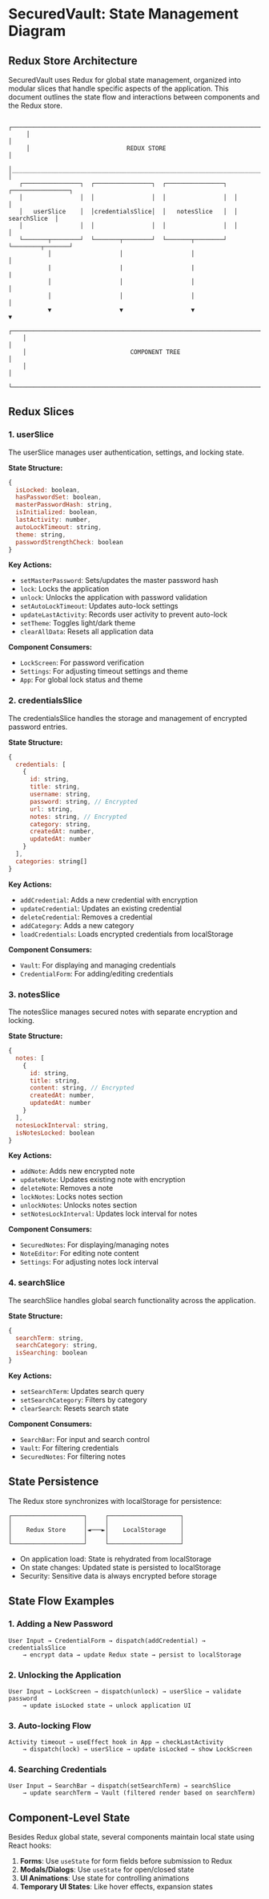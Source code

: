 # SecuredVault: State Management Diagram

## Redux Store Architecture

SecuredVault uses Redux for global state management, organized into modular slices that handle specific aspects of the application. This document outlines the state flow and interactions between components and the Redux store.

```
     ┌────────────────────────────────────────────────────────────────────────┐
     │                                                                        │
     │                           REDUX STORE                                  │
     │________________________________________________________________________|                                                                        │
   ┌────────────────┐  ┌────────────────┐  ┌────────────────┐  ┌────────────────┐
   │                │  │                │  │                │  │                │
   │   userSlice    │  │credentialsSlice│  │   notesSlice   │  │   searchSlice  │
   │                │  │                │  │                │  │                │
   └───────┬────────┘  └───────┬────────┘  └───────┬────────┘  └────────┬───────┘
           │                   │                   │                    │        
           |                   |                   |                    |
           │                   │                   │                    │
           │                   │                   │                    │
           ▼                   ▼                   ▼                    ▼
    ┌─────────────────────────────────────────────────────────────────────────────┐
    │                                                                             │
    │                             COMPONENT TREE                                  │
    │                                                                             │
    └─────────────────────────────────────────────────────────────────────────────┘
```

## Redux Slices

### 1. **userSlice**

The userSlice manages user authentication, settings, and locking state.

**State Structure:**
```javascript
{
  isLocked: boolean,
  hasPasswordSet: boolean,
  masterPasswordHash: string, 
  isInitialized: boolean,
  lastActivity: number,
  autoLockTimeout: string,
  theme: string,
  passwordStrengthCheck: boolean
}
```

**Key Actions:**
- `setMasterPassword`: Sets/updates the master password hash
- `lock`: Locks the application
- `unlock`: Unlocks the application with password validation
- `setAutoLockTimeout`: Updates auto-lock settings
- `updateLastActivity`: Records user activity to prevent auto-lock
- `setTheme`: Toggles light/dark theme
- `clearAllData`: Resets all application data

**Component Consumers:**
- `LockScreen`: For password verification
- `Settings`: For adjusting timeout settings and theme
- `App`: For global lock status and theme

### 2. **credentialsSlice**

The credentialsSlice handles the storage and management of encrypted password entries.

**State Structure:**
```javascript
{
  credentials: [
    {
      id: string,
      title: string,
      username: string,
      password: string, // Encrypted
      url: string,
      notes: string, // Encrypted
      category: string,
      createdAt: number,
      updatedAt: number
    }
  ],
  categories: string[]
}
```

**Key Actions:**
- `addCredential`: Adds a new credential with encryption
- `updateCredential`: Updates an existing credential
- `deleteCredential`: Removes a credential
- `addCategory`: Adds a new category
- `loadCredentials`: Loads encrypted credentials from localStorage

**Component Consumers:**
- `Vault`: For displaying and managing credentials
- `CredentialForm`: For adding/editing credentials

### 3. **notesSlice**

The notesSlice manages secured notes with separate encryption and locking.

**State Structure:**
```javascript
{
  notes: [
    {
      id: string,
      title: string,
      content: string, // Encrypted
      createdAt: number,
      updatedAt: number
    }
  ],
  notesLockInterval: string,
  isNotesLocked: boolean
}
```

**Key Actions:**
- `addNote`: Adds new encrypted note
- `updateNote`: Updates existing note with encryption
- `deleteNote`: Removes a note
- `lockNotes`: Locks notes section
- `unlockNotes`: Unlocks notes section
- `setNotesLockInterval`: Updates lock interval for notes

**Component Consumers:**
- `SecuredNotes`: For displaying/managing notes
- `NoteEditor`: For editing note content
- `Settings`: For adjusting notes lock interval

### 4. **searchSlice**

The searchSlice handles global search functionality across the application.

**State Structure:**
```javascript
{
  searchTerm: string,
  searchCategory: string,
  isSearching: boolean
}
```

**Key Actions:**
- `setSearchTerm`: Updates search query
- `setSearchCategory`: Filters by category
- `clearSearch`: Resets search state

**Component Consumers:**
- `SearchBar`: For input and search control
- `Vault`: For filtering credentials
- `SecuredNotes`: For filtering notes

## State Persistence

The Redux store synchronizes with localStorage for persistence:

```
┌────────────────────┐     ┌────────────────────┐
│                    │     │                    │
│    Redux Store     │◄───►│    LocalStorage    │
│                    │     │                    │
└────────────────────┘     └────────────────────┘
```

- On application load: State is rehydrated from localStorage
- On state changes: Updated state is persisted to localStorage
- Security: Sensitive data is always encrypted before storage

## State Flow Examples

### 1. **Adding a New Password**

```
User Input → CredentialForm → dispatch(addCredential) → credentialsSlice
    → encrypt data → update Redux state → persist to localStorage
```

### 2. **Unlocking the Application**

```
User Input → LockScreen → dispatch(unlock) → userSlice → validate password
    → update isLocked state → unlock application UI
```

### 3. **Auto-locking Flow**

```
Activity timeout → useEffect hook in App → checkLastActivity
    → dispatch(lock) → userSlice → update isLocked → show LockScreen
```

### 4. **Searching Credentials**

```
User Input → SearchBar → dispatch(setSearchTerm) → searchSlice
    → update searchTerm → Vault (filtered render based on searchTerm)
```

## Component-Level State

Besides Redux global state, several components maintain local state using React hooks:

1. **Forms**: Use `useState` for form fields before submission to Redux
2. **Modals/Dialogs**: Use `useState` for open/closed state
3. **UI Animations**: Use state for controlling animations
4. **Temporary UI States**: Like hover effects, expansion states